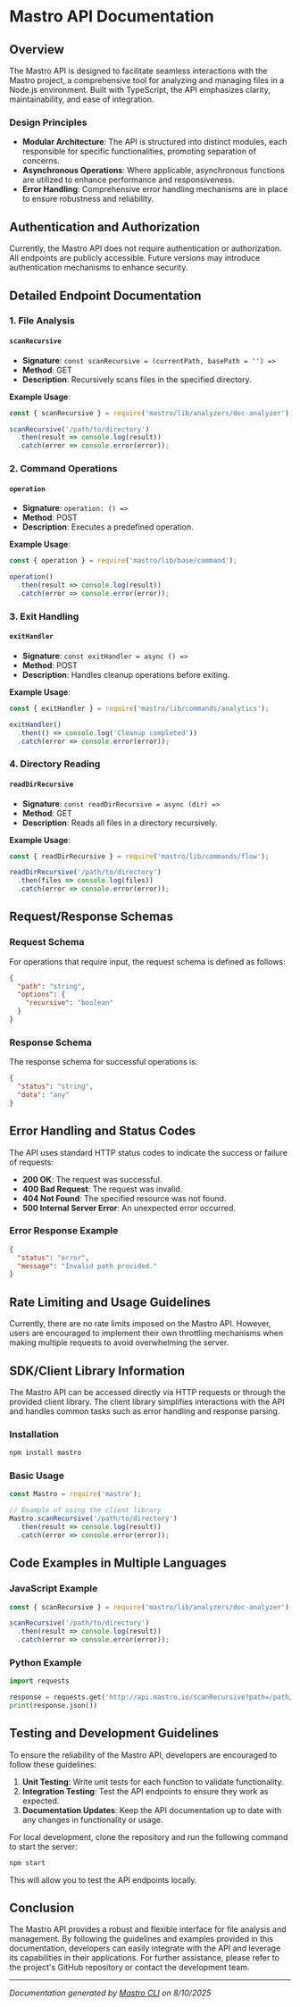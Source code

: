 <!---
This file was automatically generated by Mastro CLI
Generated on: 2025-08-11T02:43:44.953Z
Document type: api
Title: API Documentation

To prevent this file from being overwritten, add custom content
between the CUSTOM_START and CUSTOM_END markers below.
--->

# Mastro API Documentation

## Overview

The Mastro API is designed to facilitate seamless interactions with the Mastro project, a comprehensive tool for analyzing and managing files in a Node.js environment. Built with TypeScript, the API emphasizes clarity, maintainability, and ease of integration. 

### Design Principles

- **Modular Architecture**: The API is structured into distinct modules, each responsible for specific functionalities, promoting separation of concerns.
- **Asynchronous Operations**: Where applicable, asynchronous functions are utilized to enhance performance and responsiveness.
- **Error Handling**: Comprehensive error handling mechanisms are in place to ensure robustness and reliability.

## Authentication and Authorization

Currently, the Mastro API does not require authentication or authorization. All endpoints are publicly accessible. Future versions may introduce authentication mechanisms to enhance security.

## Detailed Endpoint Documentation

### 1. File Analysis

#### `scanRecursive`

- **Signature**: `const scanRecursive = (currentPath, basePath = '') =>`
- **Method**: GET
- **Description**: Recursively scans files in the specified directory.

**Example Usage**:
```javascript
const { scanRecursive } = require('mastro/lib/analyzers/doc-analyzer');

scanRecursive('/path/to/directory')
  .then(result => console.log(result))
  .catch(error => console.error(error));
```

### 2. Command Operations

#### `operation`

- **Signature**: `operation: () =>`
- **Method**: POST
- **Description**: Executes a predefined operation.

**Example Usage**:
```javascript
const { operation } = require('mastro/lib/base/command');

operation()
  .then(result => console.log(result))
  .catch(error => console.error(error));
```

### 3. Exit Handling

#### `exitHandler`

- **Signature**: `const exitHandler = async () =>`
- **Method**: POST
- **Description**: Handles cleanup operations before exiting.

**Example Usage**:
```javascript
const { exitHandler } = require('mastro/lib/commands/analytics');

exitHandler()
  .then(() => console.log('Cleanup completed'))
  .catch(error => console.error(error));
```

### 4. Directory Reading

#### `readDirRecursive`

- **Signature**: `const readDirRecursive = async (dir) =>`
- **Method**: GET
- **Description**: Reads all files in a directory recursively.

**Example Usage**:
```javascript
const { readDirRecursive } = require('mastro/lib/commands/flow');

readDirRecursive('/path/to/directory')
  .then(files => console.log(files))
  .catch(error => console.error(error));
```

## Request/Response Schemas

### Request Schema

For operations that require input, the request schema is defined as follows:

```json
{
  "path": "string",
  "options": {
    "recursive": "boolean"
  }
}
```

### Response Schema

The response schema for successful operations is:

```json
{
  "status": "string",
  "data": "any"
}
```

## Error Handling and Status Codes

The API uses standard HTTP status codes to indicate the success or failure of requests:

- **200 OK**: The request was successful.
- **400 Bad Request**: The request was invalid.
- **404 Not Found**: The specified resource was not found.
- **500 Internal Server Error**: An unexpected error occurred.

### Error Response Example

```json
{
  "status": "error",
  "message": "Invalid path provided."
}
```

## Rate Limiting and Usage Guidelines

Currently, there are no rate limits imposed on the Mastro API. However, users are encouraged to implement their own throttling mechanisms when making multiple requests to avoid overwhelming the server.

## SDK/Client Library Information

The Mastro API can be accessed directly via HTTP requests or through the provided client library. The client library simplifies interactions with the API and handles common tasks such as error handling and response parsing.

### Installation

```bash
npm install mastro
```

### Basic Usage

```javascript
const Mastro = require('mastro');

// Example of using the client library
Mastro.scanRecursive('/path/to/directory')
  .then(result => console.log(result))
  .catch(error => console.error(error));
```

## Code Examples in Multiple Languages

### JavaScript Example

```javascript
const { scanRecursive } = require('mastro/lib/analyzers/doc-analyzer');

scanRecursive('/path/to/directory')
  .then(result => console.log(result))
  .catch(error => console.error(error));
```

### Python Example

```python
import requests

response = requests.get('http://api.mastro.io/scanRecursive?path=/path/to/directory')
print(response.json())
```

## Testing and Development Guidelines

To ensure the reliability of the Mastro API, developers are encouraged to follow these guidelines:

1. **Unit Testing**: Write unit tests for each function to validate functionality.
2. **Integration Testing**: Test the API endpoints to ensure they work as expected.
3. **Documentation Updates**: Keep the API documentation up to date with any changes in functionality or usage.

For local development, clone the repository and run the following command to start the server:

```bash
npm start
```

This will allow you to test the API endpoints locally.

## Conclusion

The Mastro API provides a robust and flexible interface for file analysis and management. By following the guidelines and examples provided in this documentation, developers can easily integrate with the API and leverage its capabilities in their applications. For further assistance, please refer to the project's GitHub repository or contact the development team.

---

<!-- CUSTOM_START -->
<!-- Add your custom content here - it will be preserved during regeneration -->
<!-- CUSTOM_END -->

*Documentation generated by [Mastro CLI](https://github.com/your-org/mastro) on 8/10/2025*